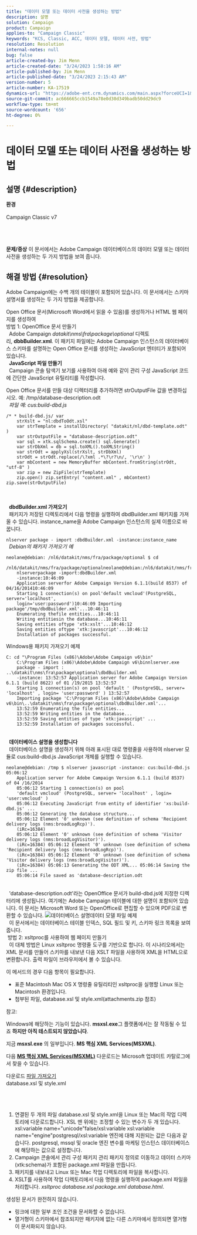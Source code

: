 ```yaml
---
title: "데이터 모델 또는 데이터 사전을 생성하는 방법"
description: 설명
solution: Campaign
product: Campaign
applies-to: "Campaign Classic"
keywords: "KCS, Classic, ACC, 데이터 모델, 데이터 사전, 방법"
resolution: Resolution
internal-notes: null
bug: false
article-created-by: Jim Menn
article-created-date: "3/24/2023 1:58:16 AM"
article-published-by: Jim Menn
article-published-date: "3/24/2023 2:15:43 AM"
version-number: 5
article-number: KA-17519
dynamics-url: "https://adobe-ent.crm.dynamics.com/main.aspx?forceUCI=1&pagetype=entityrecord&etn=knowledgearticle&id=42e0f551-e7c9-ed11-b597-6045bd0061cb"
source-git-commit: ac666665ccb1549a78e0d30d349badb50dd29dc9
workflow-type: tm+mt
source-wordcount: '656'
ht-degree: 0%

---
```


# 데이터 모델 또는 데이터 사전을 생성하는 방법

## 설명 {#description}

<b>환경</b><br><br>Campaign Classic v7<br><br> <br><br><br><b>문제/증상</b>
이 문서에서는 Adobe Campaign 데이터베이스의 데이터 모델 또는 데이터 사전을 생성하는 두 가지 방법을 보여 줍니다.


## 해결 방법 {#resolution}


Adobe Campaign에는 수백 개의 테이블이 포함되어 있습니다. 이 문서에서는 스키마 설명서를 생성하는 두 가지 방법을 제공합니다.

Open Office 문서(Microsoft Word에서 읽을 수 있음)를 생성하거나 HTML 웹 페이지를 생성하여
<br>방법 1: OpenOffice 문서 만들기<br> 
Adobe Campaign *datakit\nms\fra\package\optional* 디렉토리, <b>dbbBuilder.xml</b>. 이 패키지 파일에는 Adobe Campaign 인스턴스의 데이터베이스 스키마를 설명하는 Open Office 문서를 생성하는 JavaScript 엔터티가 포함되어 있습니다.
<br> 
<b>JavaScript 파일 만들기</b>
<br> 
Campaign 콘솔 탐색기 보기를 사용하여 아래 예와 같이 관리 구성 JavaScript 코드에 간단한 JavaScript 유틸리티를 작성합니다.

Open Office 문서를 만들 대상 디렉터리를 추가하려면 strOutputFile 값을 변경하십시오. 예: /tmp/database-description.odt
<br> 
*파일 예: cus:build-dbd.js*


```
/* * build-dbd.js/ var 
    strXslt = "nl:dbdToOdt.xsl" 
    var strTemplate = installDirectory( "datakit/nl/dbd-template.odt" ) 
    var strOutputFile = "database-description.odt" 
    var sql = xtk.sqlSchema.create() sql.Generate() 
    var strDbXml = db = sql.toXML().toXMLString() 
    var strOdt = applyXsl(strXslt, strDbXml) 
    strOdt = strOdt.replace(/\?xml .*\?\r?\n/, '\r\n' ) 
    var mbContent = new MemoryBuffer mbContent.fromString(strOdt, "utf-8" ) 
    var zip = new ZipFile(strTemplate) 
    zip.open() zip.setEntry( "content.xml" , mbContent) zip.save(strOutputFile)
```

<br> <br> 
<b>dbdBuilder.xml 가져오기</b>
<br> 
패키지가 저장된 디렉토리에서 다음 명령을 실행하여 dbdBuilder.xml 패키지를 가져올 수 있습니다. instance_name을 Adobe Campaign 인스턴스의 실제 이름으로 바꿉니다.

`nlserver package - import :dbdBuilder.xml -instance:instance_name`
<br> 
*Debian의 패키지 가져오기 예*


```
neolane@debian: /nl6/datakit/nms/fra/package/optional $ cd 
    /nl6/datakit/nms/fra/package/optionalneolane@debian:/nl6/datakit/nms/fra/package/optional$ 
    nlserverpackage -import:dbdBuilder.xml 
    -instance:10:46:09 
    Application serverfor Adobe Campaign Version 6.1.1(build 8537) of 04/16/201410:46:09 
    Starting 1 connection(s) on pool'default vmcloud'(PostgreSQL, server='localhost', 
    login='user:password')10:46:09 Importing package'/tmp/dbdBuilder.xml'...10:46:11 
    Enumerating thefile entities...10:46:11 
    Writing entitiesin the database...10:46:11 
    Saving entities oftype 'xtk:xslt'...10:46:12 
    Saving entities oftype 'xtk:javascript'...10:46:12 
    Installation of packages successful.
```


Windows용 패키지 가져오기 예제


```
C: cd "\Program Files (x86)\Adobe\Adobe Campaign v6\bin" 
    C:\Program Files (x86)\Adobe\Adobe Campaign v6\binnlserver.exe 
    package - import : ..\datakit\nms\fra\package\optional\dbdBuilder.xml 
    -instance: 13:52:57 Application server for Adobe Campaign Version 6.1.1 (build 8622) of 01 /19/2015 13:52:57 
    Starting 1 connection(s) on pool 'default ' (PostgreSQL, server= 'localhost' , login= 'user:password' ) 13:52:57
    Importing package 'C:\Program Files (x86)\Adobe\Adobe Campaign v6\bin\..\datakit\nms\fra\package\optional\dbdBuilder.xml'... 
    13:52:59 Enumerating the file entities... 
    13:52:59 Writing entities in the database... 
    13:52:59 Saving entities of type 'xtk:javascript' ... 
    13:52:59 Installation of packages successful.
```

<br> 
<b>데이터베이스 설명을 생성합니다</b>
<br> 
데이터베이스 설명을 생성하기 위해 아래 표시된 대로 명령줄을 사용하여 nlserver 모듈로 cus:build-dbd.js JavaScript 개체를 실행할 수 있습니다.


```
neolane@debian: /tmp $ nlserver javascript -instance: cus:build-dbd.js 05:06:12 
    Application server for Adobe Campaign Version 6.1.1 (build 8537) of 04 /16/2014 
    05:06:12 Starting 1 connection(s) on pool 
    'default vmcloud' (PostgreSQL, server= 'localhost' , login= 'user:vmcloud' ) 
    05:06:12 Executing JavaScript from entity of identifier 'xs:build-dbd.js' ... 
    05:06:12 Generating the database structure... 
    05:06:12 Element '0' unknown (see definition of schema 'Recipient delivery logs (nms:broadLogRcp)'). 
    (iRc=16384) 
    05:06:12 Element '0' unknown (see definition of schema 'Visitor delivery logs (nms:broadLogVisitor)'). 
    (iRc=16384) 05:06:12 Element '0' unknown (see definition of schema 'Recipient delivery logs (nms:broadLogRcp)'). 
    (iRc=16384) 05:06:12 Element '0' unknown (see definition of schema 'Visitor delivery logs (nms:broadLogVisitor)'). 
    (iRc=16384) 05:06:13 Generating the ODT XML... 05:06:14 Saving the zip file ... 
    05:06:14 File saved as 'database-description.odt
```

<br> 
&#39;database-description.odt&#39;라는 OpenOffice 문서가 build-dbd.js에 지정한 디렉터리에 생성됩니다. 여기에는 Adobe Campaign 테이블에 대한 설명이 포함되어 있습니다. 이 문서는 Microsoft Word 또는 OpenOffice로 편집할 수 있으며 PDF으로 변환할 수 있습니다.
![데이터베이스 설명](https://helpx.adobe.com/content/dam/help/en/campaign/kb/generate-data-model/jcr%3acontent/main-pars/image/database-description.gif "데이터베이스 설명")데이터 모델 파일 예제<br> 
이 문서에서는 데이터베이스 테이블 인덱스, SQL 필드 및 키, 스키마 링크 목록을 보여 줍니다.
<br> 방법 2: xsltproc를 사용하여 웹 페이지 만들기<br> 
이 대체 방법은 Linux xsltproc 명령줄 도구를 기반으로 합니다. 이 시나리오에서는 XML 문서를 만들어 스키마를 내보낸 다음 XSLT 파일을 사용하여 XML을 HTML으로 변환합니다. 출력 파일이 브라우저에서 볼 수 있습니다.

이 메서드의 경우 다음 항목이 필요합니다.

- 표준 Macintosh Mac OS X 명령줄 유틸리티인 xsltproc을 실행할 Linux 또는 Macintosh 환경입니다.
- 첨부된 파일, database.xsl 및 style.xml(attachments.zip 참조)


참고:

Windows에 해당하는 기능이 있습니다. <b>msxsl.exe</b>그 플랫폼에서는 잘 작동될 수 있죠 <b>하지만 아직 테스트되지 않았습니다</b>.

지금 <b>msxsl.exe</b> 의 일부입니다. <b>MS 핵심 XML Services(MSXML)</b>.

다음 <b>[MS 핵심 XML Services](https://www.catalog.update.microsoft.com/Search.aspx?q=Microsoft%20Core%20XML%20Services%20%28MSXML%29%204.0)</b><b>[(MSXML)](https://www.catalog.update.microsoft.com/Search.aspx?q=Microsoft%20Core%20XML%20Services%20%28MSXML%29%204.0)</b> 다운로드는 Microsoft 업데이트 카탈로그에서 찾을 수 있습니다.



다운로드
[파일 가져오기](https://helpx.adobe.com/content/dam/help/en/campaign/kb/generate-data-model/jcr:content/main-pars/download_123504941/attachments.zip "attachments.zip") <br>database.xsl 및 style.xml<br> <br> <br> 
1. 연결된 두 개의 파일 database.xsl 및 style.xml을 Linux 또는 Mac의 작업 디렉토리에 다운로드합니다. XSL 맨 위에는 조정할 수 있는 변수가 두 개 있습니다. xsl:variable name=&quot;unicode&quot;false/xsl:variable xsl:variable name=&quot;engine&quot;postgresql/xsl:variable 엔진에 대해 지원되는 값은 다음과 같습니다. postgresql, mssql 및 oracle 엔진 변수를 마케팅 인스턴스 데이터베이스에 해당하는 값으로 설정합니다.
2. Campaign 콘솔에서 관리 구성 패키지 관리 패키지 정의로 이동하고 데이터 스키마(xtk:schema)가 포함된 package.xml 파일을 만듭니다.
3. 패키지를 내보내고 Linux 또는 Mac 작업 디렉토리에 파일을 복사합니다.
4. XSLT를 사용하여 작업 디렉토리에서 다음 명령을 실행하여 package.xml 파일을 처리합니다. *xsltproc database.xsl package.xml database.html*.


생성된 문서가 완전하지 않습니다.

- 링크에 대한 일부 조인 조건을 문서화할 수 없습니다.
- 열거형이 스키마에서 참조되지만 패키지에 없는 다른 스키마에서 정의되면 열거형이 문서화되지 않습니다.

